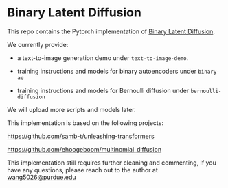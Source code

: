 # Binary Latent Diffusion

This repo contains the Pytorch implementation of [Binary Latent Diffusion](https://arxiv.org/abs/2304.04820). 

We currently provide:

- a text-to-image generation demo under `text-to-image-demo`. 

- training instructions and models for binary autoencoders under `binary-ae`

- training instructions and models for Bernoulli diffusion under `bernoulli-diffusion`

We will upload more scripts and models later. 

This implementation is based on the following projects:

https://github.com/samb-t/unleashing-transformers

https://github.com/ehoogeboom/multinomial_diffusion

This implementation still requires further cleaning and commenting, If you have any questions, please reach out to the author at wang5026@purdue.edu